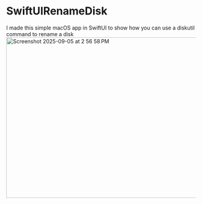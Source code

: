 # SwiftUIRenameDisk
I made this simple macOS app in SwiftUI to show how you can use a diskutil command to rename a disk
<img width="652" height="427" alt="Screenshot 2025-09-05 at 2 56 58 PM" src="https://github.com/user-attachments/assets/2f4a0e40-c864-4ed8-b8d1-8ff2fe27341d" />
